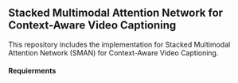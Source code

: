 ## Stacked Multimodal Attention Network for Context-Aware Video Captioning
This repository includes the implementation for Stacked Multimodal Attention Network (SMAN) for Context-Aware Video Captioning.


#### Requierments
